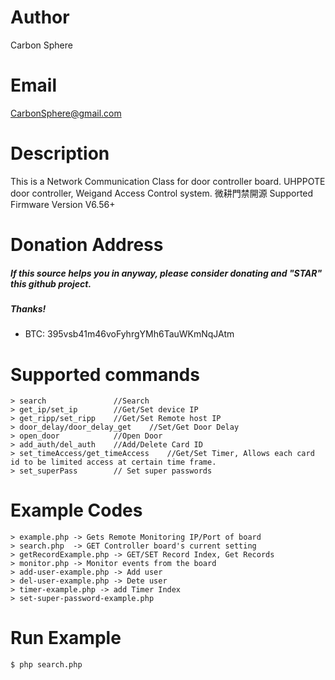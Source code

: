 # Author
Carbon Sphere

# Email

CarbonSphere@gmail.com

# Description

This is a Network Communication Class for door controller board.
UHPPOTE door controller, Weigand Access Control system. 微耕門禁開源
Supported Firmware Version V6.56+

# Donation Address

##### If this source helps you in anyway, please consider donating and "STAR" this github project.
##### Thanks!

- BTC: 395vsb41m46voFyhrgYMh6TauWKmNqJAtm

# Supported commands
    > search               //Search
    > get_ip/set_ip        //Get/Set device IP
    > get_ripp/set_ripp    //Get/Set Remote host IP
    > door_delay/door_delay_get    //Set/Get Door Delay
    > open_door            //Open Door
    > add_auth/del_auth    //Add/Delete Card ID
    > set_timeAccess/get_timeAccess    //Get/Set Timer, Allows each card id to be limited access at certain time frame.
    > set_superPass        // Set super passwords

# Example Codes
    > example.php -> Gets Remote Monitoring IP/Port of board
    > search.php  -> GET Controller board's current setting
    > getRecordExample.php -> GET/SET Record Index, Get Records
    > monitor.php -> Monitor events from the board
    > add-user-example.php -> Add user
    > del-user-example.php -> Dete user
    > timer-example.php -> add Timer Index
    > set-super-password-example.php

# Run Example
```console
$ php search.php
```

